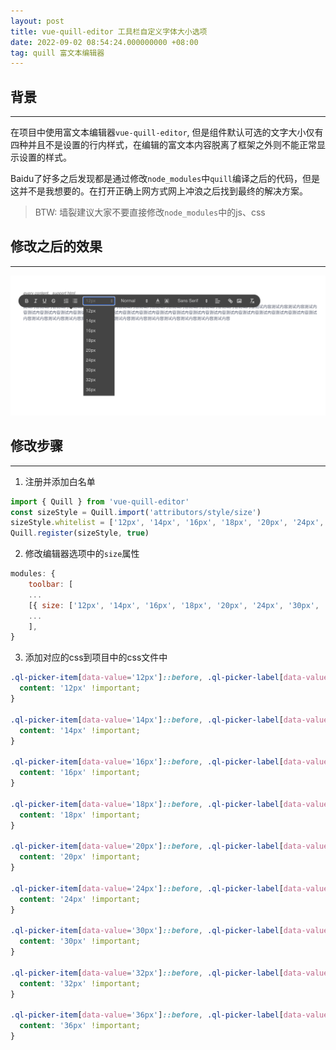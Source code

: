 ```yaml
---
layout: post
title: vue-quill-editor 工具栏自定义字体大小选项
date: 2022-09-02 08:54:24.000000000 +08:00
tag: quill 富文本编辑器
---
```


## 背景
---
在项目中使用富文本编辑器`vue-quill-editor`, 但是组件默认可选的文字大小仅有四种并且不是设置的行内样式，在编辑的富文本内容脱离了框架之外则不能正常显示设置的样式。

Baidu了好多之后发现都是通过修改`node_modules`中`quill`编译之后的代码，但是这并不是我想要的。在打开正确上网方式网上冲浪之后找到最终的解决方案。

>BTW: 墙裂建议大家不要直接修改`node_modules`中的js、css

## 修改之后的效果
---
![a表](/assets/images/2022/20220902_001.png)


## 修改步骤
---

1. 注册并添加白名单

``` js
import { Quill } from 'vue-quill-editor'
const sizeStyle = Quill.import('attributors/style/size')
sizeStyle.whitelist = ['12px', '14px', '16px', '18px', '20px', '24px', '30px', '32px', '36px']
Quill.register(sizeStyle, true)

```

2. 修改编辑器选项中的`size`属性

``` js
modules: {
    toolbar: [
    ...
    [{ size: ['12px', '14px', '16px', '18px', '20px', '24px', '30px', '32px', '36px']}], // 字体大小
    ...
    ],
}
```
3. 添加对应的css到项目中的css文件中

``` css
.ql-picker-item[data-value='12px']::before, .ql-picker-label[data-value='12px']::before {
  content: '12px' !important;
}

.ql-picker-item[data-value='14px']::before, .ql-picker-label[data-value='14px']::before {
  content: '14px' !important;
}

.ql-picker-item[data-value='16px']::before, .ql-picker-label[data-value='16px']::before {
  content: '16px' !important;
}

.ql-picker-item[data-value='18px']::before, .ql-picker-label[data-value='18px']::before {
  content: '18px' !important;
}

.ql-picker-item[data-value='20px']::before, .ql-picker-label[data-value='20px']::before {
  content: '20px' !important;
}

.ql-picker-item[data-value='24px']::before, .ql-picker-label[data-value='24px']::before {
  content: '24px' !important;
}

.ql-picker-item[data-value='30px']::before, .ql-picker-label[data-value='30px']::before {
  content: '30px' !important;
}

.ql-picker-item[data-value='32px']::before, .ql-picker-label[data-value='32px']::before {
  content: '32px' !important;
}

.ql-picker-item[data-value='36px']::before, .ql-picker-label[data-value='36px']::before {
  content: '36px' !important;
}
```


